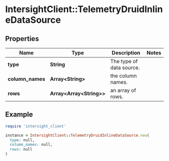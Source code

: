 # IntersightClient::TelemetryDruidInlineDataSource

## Properties

| Name | Type | Description | Notes |
| ---- | ---- | ----------- | ----- |
| **type** | **String** | The type of data source. |  |
| **column_names** | **Array&lt;String&gt;** | the column names. |  |
| **rows** | **Array&lt;Array&lt;String&gt;&gt;** | an array of rows. |  |

## Example

```ruby
require 'intersight_client'

instance = IntersightClient::TelemetryDruidInlineDataSource.new(
  type: null,
  column_names: null,
  rows: null
)
```

